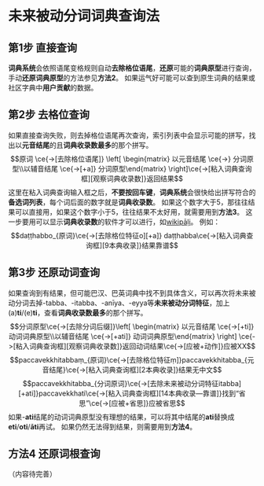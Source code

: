 # 未来被动分词词典查询法

## 第1步 直接查询
**词典系统**会依照语尾变格规则自动**去除格位语尾**，**还原**可能的**词典原型**进行查询，手动**还原词典原型**的方法参见**方法2**。
   如果运气好可能可以查到原生词典的结果或社区字典中**用户贡献**的数据。

## 第2步 去格位查询

如果直接查询失败，则去掉格位语尾再次查询，索引列表中会显示可能的拼写，找出以**元音结尾**的且**词典收录数最多**的那个拼写。
   $$原词 \ce{->[去除格位语尾]} \left[ \begin{matrix} 以元音结尾 \ce{->} 分词原型\\以辅音结尾 \ce{->[+a]} 分词原型\end{matrix} \right]\ce{->[粘入词典查询框][观察词典收录数]}返回结果$$
这里在粘入词典查询输入框之后，**不要按回车键**，**词典系统**会很快给出拼写符合的**备选词列表**，每个词后面的数字就是**词典收录数**。
如果这个数字大于5，那往往结果可以直接用，如果这个数字小于5，往往结果不太好用，就需要用到**方法3**。
这一步要用可以显示**词典收录数**的软件才可以进行，如[wikipāḷi](https://www.wikipali.org/app/dict/ "wikipāḷi在线巴利语词典")。
例如：
$$daṭṭhabbo_{原词}\ce{->[去除格位特征o][+a]} daṭṭhabba\ce{->[粘入词典查询框][9本典收录]}结果靠谱$$

## 第3步 还原动词查询

如果查询到有结果，但可能巴汉、巴英词典中找不到具体含义，可以再次将未来被动分词去掉-tabba、-itabba、-anīya、-eyya等**未来被动分词特征**，加上(a)**ti**/(e)**ti**，查看**词典收录数最多**的那个拼写。
$$分词原型\ce{->[去除分词后缀]}\left[ \begin{matrix} 以元音结尾 \ce{->[+ti]} 动词词典原型\\以辅音结尾 \ce{->[+ati]} 动词词典原型\end{matrix} \right] \ce{->[粘入词典查询框][观察词典收录数]}返回动词结果\ce{->[应被+动作]}应被XX$$
$$paccavekkhitabbaṃ_{原词}\ce{->[去除格位特征ṃ]}paccavekkhitabba_{元音结尾}\ce{->[粘入词典查询框][2本典收录]}结果无中文$$
$$paccavekkhitabba_{分词原词}\ce{->[去除未来被动分词特征itabba][+ati]}paccavekkhati\ce{->[粘入词典查询框][14本典收录—靠谱]}找到“省思”\ce{->[应被+省思]}应被省思$$
如果-**ati**结尾的动词词典原型没有理想的结果，可以将其中结尾的**ati**替换成**eti**/**oti**/**āti**再试。
如果仍然无法得到结果，则需要用到**方法4**。

## 方法4 还原词根查询

（内容待完善）
